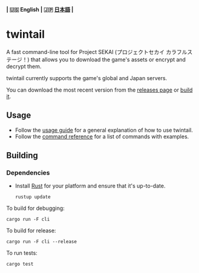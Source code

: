 **| :us: English | :jp: [日本語](docs/readme/jp.md) |**
# twintail
A fast command-line tool for Project SEKAI (プロジェクトセカイ カラフルステージ！) that allows you to download the game's assets or encrypt and decrypt them.

twintail currently supports the game's global and Japan servers.

You can download the most recent version from the [releases page](https://github.com/Duosion/twintail/releases/latest) or [build it](#building).

## Usage
- Follow the [usage guide](/docs/usage/en.md) for a general explanation of how to use twintail.
- Follow the [command reference](/docs/commands/en.md) for a list of commands with examples.

## Building
### Dependencies
- Install [Rust](https://www.rust-lang.org/tools/install) for your platform and ensure that it's up-to-date.
  ```
  rustup update
  ```

To build for debugging:
```
cargo run -F cli
```

To build for release:
```
cargo run -F cli --release
```

To run tests:
```
cargo test
```
